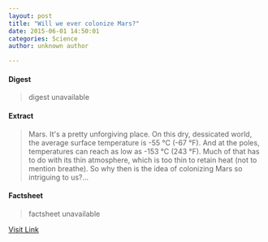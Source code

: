 ```yaml
---
layout: post
title: "Will we ever colonize Mars?"
date: 2015-06-01 14:50:01
categories: Science
author: unknown author

---
```



#### Digest
>digest unavailable

#### Extract
>Mars. It's a pretty unforgiving place. On this dry, dessicated world, the average surface temperature is -55 °C (-67 °F). And at the poles, temperatures can reach as low as -153 °C (243 °F). Much of that has to do with its thin atmosphere, which is too thin to retain heat (not to mention breathe). So why then is the idea of colonizing Mars so intriguing to us?...

#### Factsheet
>factsheet unavailable

[Visit Link](http://phys.org/news352372515.html)


